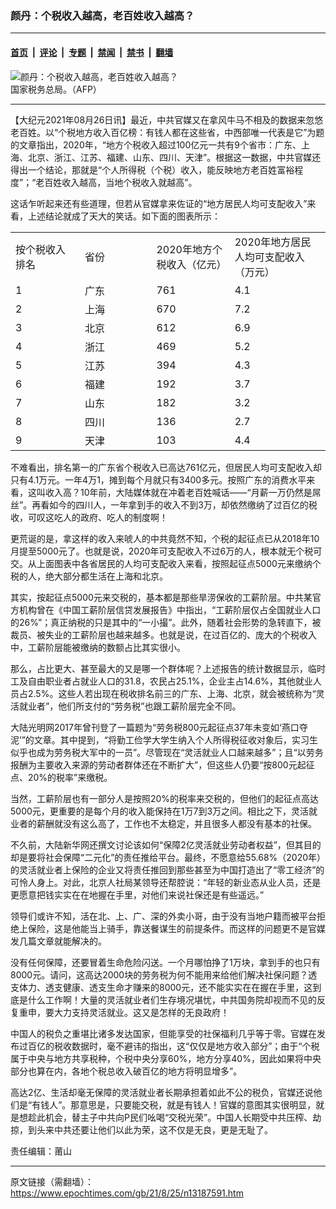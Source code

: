 ### 颜丹：个税收入越高，老百姓收入越高？

---

#### [首页](../../../..?n13187591) &nbsp;|&nbsp; [评论](../../../../../epoch-comment?n13187591) &nbsp;|&nbsp; [专题](../../../../../epoch-special?n13187591) &nbsp;|&nbsp; [禁闻](../../../../../epoch-news?n13187591) &nbsp;|&nbsp; [禁书](../../../../../books?n13187591) &nbsp;|&nbsp; [翻墙](https://github.com/gfw-breaker/nogfw/blob/master/README.md?n13187591)


<div><img alt="颜丹：个税收入越高，老百姓收入越高？" class="attachment-djy_600_400 size-djy_600_400 wp-post-image" src="https://i.epochtimes.com/assets/uploads/2021/05/id12961400-1eababae4e9ee74a374e2a7c46321b08-600x400-600x399.jpeg"/>
<div class="caption">
 国家税务总局。（AFP）
</div></div><hr/><div class="post_content" id="artbody" itemprop="articleBody">
 <!-- article content begin -->
 <p>
  【大纪元2021年08月26日讯】最近，中共官媒又在拿风牛马不相及的数据来忽悠老百姓。以“个税地方收入百亿榜：有钱人都在这些省，中西部唯一代表是它”为题的文章指出，2020年，“地方个税收入超过100亿元一共有9个省市：广东、上海、北京、浙江、江苏、福建、山东、四川、天津”。根据这一数据，中共官媒还得出一个结论，那就是“个人所得税（个税）收入，能反映地方老百姓富裕程度”；“老百姓收入越高，当地个税收入就越高”。
 </p>
 <p>
  这话乍听起来还有些道理，但若从官媒拿来佐证的“地方居民人均可支配收入”来看，上述结论就成了天大的笑话。如下面的图表所示：
 </p>
 <table width="0">
  <tbody>
   <tr>
    <td width="126">
     按个税收入排名
    </td>
    <td width="131">
     省份
    </td>
    <td width="136">
     2020年地方个税收入（亿元）
    </td>
    <td width="175">
     2020年地方居民人均可支配收入（万元）
    </td>
   </tr>
   <tr>
    <td width="126">
     1
    </td>
    <td width="131">
     广东
    </td>
    <td width="136">
     761
    </td>
    <td width="175">
     4.1
    </td>
   </tr>
   <tr>
    <td width="126">
     2
    </td>
    <td width="131">
     上海
    </td>
    <td width="136">
     670
    </td>
    <td width="175">
     7.2
    </td>
   </tr>
   <tr>
    <td width="126">
     3
    </td>
    <td width="131">
     北京
    </td>
    <td width="136">
     612
    </td>
    <td width="175">
     6.9
    </td>
   </tr>
   <tr>
    <td width="126">
     4
    </td>
    <td width="131">
     浙江
    </td>
    <td width="136">
     469
    </td>
    <td width="175">
     5.2
    </td>
   </tr>
   <tr>
    <td width="126">
     5
    </td>
    <td width="131">
     江苏
    </td>
    <td width="136">
     394
    </td>
    <td width="175">
     4.3
    </td>
   </tr>
   <tr>
    <td width="126">
     6
    </td>
    <td width="131">
     福建
    </td>
    <td width="136">
     192
    </td>
    <td width="175">
     3.7
    </td>
   </tr>
   <tr>
    <td width="126">
     7
    </td>
    <td width="131">
     山东
    </td>
    <td width="136">
     182
    </td>
    <td width="175">
     3.2
    </td>
   </tr>
   <tr>
    <td width="126">
     8
    </td>
    <td width="131">
     四川
    </td>
    <td width="136">
     136
    </td>
    <td width="175">
     2.7
    </td>
   </tr>
   <tr>
    <td width="126">
     9
    </td>
    <td width="131">
     天津
    </td>
    <td width="136">
     103
    </td>
    <td width="175">
     4.4
    </td>
   </tr>
  </tbody>
 </table>
 <p>
 </p>
 <p>
  不难看出，排名第一的广东省个税收入已高达761亿元，但居民人均可支配收入却只有4.1万元。一年4万1，摊到每个月就只有3400多元。按照广东的消费水平来看，这叫收入高？10年前，大陆媒体就在冲着老百姓喊话——“月薪一万仍然是屌丝”。再看如今的四川人，一年拿到手的收入不到3万，却依然缴纳了过百亿的税收，可叹这吃人的政府、吃人的制度啊！
 </p>
 <p>
  更荒诞的是，拿这样的收入来唬人的中共竟然不知，个税的起征点已从2018年10月提至5000元了。也就是说，2020年可支配收入不过6万的人，根本就无个税可交。从上面图表中各省居民的人均可支配收入来看，按照起征点5000元来缴纳个税的人，绝大部分都生活在上海和北京。
 </p>
 <p>
  其实，按起征点5000元来交税的，基本都是那些旱涝保收的工薪阶层。中共某官方机构曾在《中国工薪阶层信贷发展报告》中指出，“工薪阶层仅占全国就业人口的26%”；真正纳税的只是其中的“一小撮”。此外，随着社会形势的急转直下，被裁员、被失业的工薪阶层也越来越多。也就是说，在过百亿的、庞大的个税收入中，工薪阶层能被缴纳的数额占比其实很小。
 </p>
 <p>
  那么，占比更大、甚至最大的又是哪一个群体呢？上述报告的统计数据显示，临时工及自由职业者占就业人口的31.8，农民占25.1%，企业主占14.6%，其他就业人员占2.5%。这些人若出现在税收排名前三的广东、上海、北京，就会被统称为“灵活就业者”，他们所支付的“劳务税”也跟工薪阶层完全不同。
 </p>
 <p>
  大陆光明网2017年曾刊登了一篇题为“劳务税800元起征点37年未变如‘燕口夺泥’”的文章。其中提到，“将勤工俭学大学生纳入个人所得税征收对象后，实习生似乎也成为劳务税大军中的一员”。尽管现在“灵活就业人口越来越多”；且“以劳务报酬为主要收入来源的劳动者群体还在不断扩大”，但这些人仍要“按800元起征点、20%的税率”来缴税。
 </p>
 <p>
  当然，工薪阶层也有一部分人是按照20%的税率来交税的，但他们的起征点高达5000元，更重要的是每个月的收入能保持在1万7到3万之间。相比之下，灵活就业者的薪酬就没有这么高了，工作也不太稳定，并且很多人都没有基本的社保。
 </p>
 <p>
  不久前，大陆新华网还撰文讨论该如何“保障2亿灵活就业劳动者权益”，但其目的却是要将社会保障“二元化”的责任推给平台。最终，不愿意给55.68%（2020年）的灵活就业者上保险的企业又将责任推回到那些甚至为中国打造出了“零工经济”的可怜人身上。对此，北京人社局某领导还帮腔说：“年轻的新业态从业人员，还是更愿意把钱实实在在地握在手里，对他们来说社保还是有些遥远。”
 </p>
 <p>
  领导们或许不知，活在北、上、广、深的外卖小哥，由于没有当地户籍而被平台拒绝上保险，这是他能当上骑手，靠送餐谋生的前提条件。而这样的问题更不是官媒发几篇文章就能解决的。
 </p>
 <p>
  没有任何保障，还要冒着生命危险闪送。一个月哪怕挣了1万块，拿到手的也只有8000元。请问，这高达2000块的劳务税为何不能用来给他们解决社保问题？透支体力、透支健康、透支生命才赚来的8000元，还不能实实在在握在手里，这到底是什么工作啊！大量的灵活就业者们生存境况堪忧，中共国务院却视而不见的反复重申，要大力支持灵活就业。这又是怎样的无良政府！
 </p>
 <p>
  中国人的税负之重堪比诸多发达国家，但能享受的社保福利几乎等于零。官媒在发布过百亿的税收数据时，毫不避讳的指出，这“仅仅是地方收入部分”；由于“个税属于中央与地方共享税种，个税中央分享60%，地方分享40%，因此如果将中央部分也算在内，各地个税总收入破百亿的地方将明显增多”。
 </p>
 <p>
  高达2亿、生活却毫无保障的灵活就业者长期承担着如此不公的税负，官媒还说他们是“有钱人”。那意思是，只要能交税，就是有钱人！官媒的意图其实很明显，就是想趁此机会，替主子中共向P民们吆喝“交税光荣”。中国人长期受中共压榨、劫掠，到头来中共还要让他们以此为荣，这不仅是无良，更是无耻了。
 </p>
 <p>
  责任编辑：莆山
 </p>
 <!-- article content end -->
 <div id="below_article_ad">
 </div>
</div>


---

原文链接（需翻墙）：https://www.epochtimes.com/gb/21/8/25/n13187591.htm